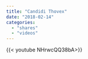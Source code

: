 ```yaml
---
title: "Candidi Thovex"
date: "2018-02-14"
categories:
  - "shares"
  - "videos"
---
```


<div style="width: 70vw;">{{< youtube NHrwcQQ38bA>}}</div>
